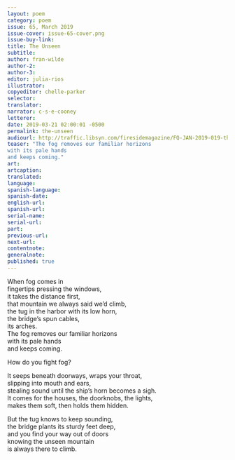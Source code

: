 ```yaml
---
layout: poem
category: poem
issue: 65, March 2019
issue-cover: issue-65-cover.png
issue-buy-link:
title: The Unseen
subtitle:
author: fran-wilde
author-2:
author-3:
editor: julia-rios
illustrator:
copyeditor: chelle-parker
selector:
translator:
narrator: c-s-e-cooney
letterer:
date: 2019-03-21 02:00:01 -0500
permalink: the-unseen
audiourl: http://traffic.libsyn.com/firesidemagazine/FQ-JAN-2019-019-the-unseen-by-fran-wilde_-_11119_11.22_AM.mp3
teaser: "The fog removes our familiar horizons  
with its pale hands   
and keeps coming."
art:
artcaption:
translated:
language:
spanish-language:
spanish-date:
english-url:
spanish-url:
serial-name:
serial-url:
part:
previous-url:
next-url:
contentnote:
generalnote:
published: true
---
```


When fog comes in  
fingertips pressing the windows,   
it takes the distance first,  
that mountain we always said we’d climb,  
the tug in the harbor with its low horn,  
the bridge’s spun cables,  
its arches.  
The fog removes our familiar horizons   
with its pale hands   
and keeps coming.

How do you fight fog?

It seeps beneath doorways, wraps your throat,  
slipping into mouth and ears,  
stealing sound until the ship’s horn becomes a sigh.  
It comes for the houses, the doorknobs, the lights,  
makes them soft, then holds them hidden.

But the tug knows to keep sounding,  
the bridge plants its sturdy feet deep,  
and you find your way out of doors  
knowing the unseen mountain  
is always there to climb.
